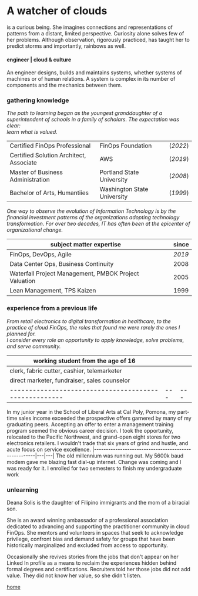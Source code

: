 # A watcher of clouds

is a curious being. She imagines connections and representations of patterns from a distant, limited perspective. Curiosity alone solves few of her problems. Although observation, rigorously practiced, has taught her to predict storms and importantly, rainbows as well. 

#### engineer  |   cloud & culture

An engineer designs, builds and maintains systems, whether systems of machines or of human relations. A system is complex in its number of components and the mechanics between them.  


### gathering knowledge 
_The path to learning began as the youngest granddaughter of a superintendent of schools in a family of scholars. The expectation was clear:   
learn what is valued._


|           |   |   | 
|-----------------------------------------|---|---|
| Certified FinOps Professional           |FinOps Foundation    | (_2022_)  
| Certified Solution Architect, Associate | AWS   | (_2019_)  
| Master of Business Administration       | Portland State University  | (_2008_)  
| Bachelor of Arts, Humantiies     | Washington State University  | (_1999_)   


_One way to observe the evolution of Information Technology is by the financial investment patterns of the organizations adopting technology transformation. For over two decades, IT has often been at the epicenter of organizational change._


|subject matter expertise           |   |since   | 
|-----------------------------------------|---|---|
| FinOps, DevOps, Agile            |    | _2019_  
| Data Center Ops, Business Continuity |    | 2008  
| Waterfall Project Management, PMBOK Project Valuation       |   | 2005  
| Lean Management, TPS Kaizen    |   | 1999

### experience from a previous life

_From retail electronics to digital transformation in healthcare, to the practice of cloud FinOps, the roles that found me were rarely the ones I planned for.   
I consider every role an opportunity to apply knowledge, solve problems, and serve community._


|working student from the age of 16  |  |  |    
|-----------------------------------------------------|---|---|
| clerk, fabric cutter, cashier, telemarketer |  |  |
| direct marketer,  fundraiser, sales counselor|  |  |
|-----------------------------------------------------|---|---|
In my junior year in the School of Liberal Arts at Cal Poly, Pomona, my part-time sales income exceeded the prospective offers garnered by many of my graduating peers. Accepting an offer to enter a management training program seemed the obvious career decision. I took the opportunity, relocated to the Pacific Northwest, and grand-open eight stores for two electronics retailers. I wouldn't trade that six years of grind and hustle, and acute focus on service excellence. 
|-----------------------------------------------------|---|---|
The old millennium was running out. My 5600k baud modem gave me blazing fast dial-up internet. Change was coming and I was ready for it. I enrolled for two semesters to finish my undergraduate work




<!--  >  [draft] role | context (_era_)
>  
>     projects
>- generated value
>- milestones
>- catalysts


>talks and lectures

>influence
-->
### unlearning

<!--  this is a generative space. thoughtful, intentional, creative solutions to challenging, incomplete systems are held here.  -->



Deana Solis is the daughter of Filipino immigrants and the mom of a biracial son.

She is an award winning ambassador of a professional association dedicated to advancing and supporting the practitioner community in cloud FinOps. She mentors and volunteers in spaces that seek to acknowledge privilege, confront bias and demand safety for groups that have been historically marginalized and excluded from access to opportunity.

Occasionally she revives stories from the jobs that don't appear on her Linked In profile as a means to reclaim the experiences hidden behind formal degrees and certifications. Recruiters told her those jobs did not add value. They did not know her value, so she didn't listen.


[home](README.md)